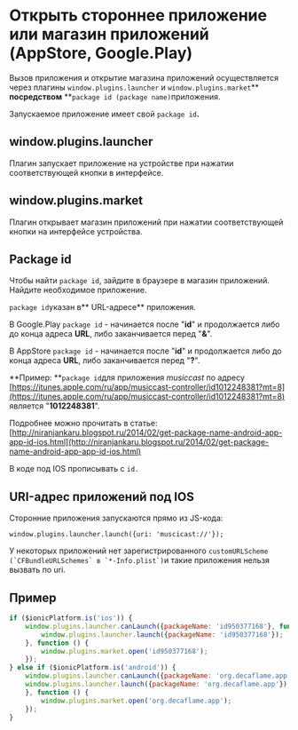 # Открыть стороннее приложение или магазин приложений \(AppStore, Google.Play\)

Вызов приложения и открытие магазина приложений осуществляется через плагины `window.plugins.launcher` и `window.plugins.market`** **посредством** **`package id (package name)`приложения.

Запускаемое приложение имеет свой `package id`**.**

## window.plugins.launcher

Плагин запускает приложение на устройстве при нажатии соответствующей кнопки в интерфейсе.

## window.plugins.market

Плагин открывает магазин приложений при нажатии соответствующей кнопки на интерфейсе устройства.

## Package id

Чтобы найти `package id`, зайдите в браузере в магазин приложений. Найдите необходимое приложение.

`package id`указан в** URL-адресе** приложения.

В Google.Play `package id` - начинается после "**id**" и продолжается либо до конца адреса **URL**, либо заканчивается перед "**&**".

В AppStore `package id` - начинается после "**id**" и продолжается либо до конца адреса **URL**, либо заканчивается перед "**?**".

**Пример: **`package id`для приложения _musiccast_ по адресу [https://itunes.apple.com/ru/app/musiccast-controller/id1012248381?mt=8](https://itunes.apple.com/ru/app/musiccast-controller/id1012248381?mt=8) является "**1012248381**".

Подробнее можно прочитать в статье: [http://niranjankaru.blogspot.ru/2014/02/get-package-name-android-app-app-id-ios.html](http://niranjankaru.blogspot.ru/2014/02/get-package-name-android-app-app-id-ios.html)

В коде под IOS прописывать с `id.`

## URI-адрес приложений под IOS

Сторонние приложения запускаются прямо из JS-кода:

`window.plugins.launcher.launch({uri: 'muscicast://'});`

У некоторых приложений нет зарегистрированного ``customURLScheme (`CFBundleURLSchemes` в `*-Info.plist`)``и такие приложения нельзя вызвать по uri.

## Пример

```js
if ($ionicPlatform.is('ios')) {
    window.plugins.launcher.canLaunch({packageName: 'id950377168'}, function () {
        window.plugins.launcher.launch({packageName: 'id950377168'});
    }, function () {
        window.plugins.market.open('id950377168');
    });
} else if ($ionicPlatform.is('android')) {
    window.plugins.launcher.canLaunch({packageName: 'org.decaflame.app'}, function () {
    window.plugins.launcher.launch({packageName: 'org.decaflame.app'});
    }, function () {
        window.plugins.market.open('org.decaflame.app');
    });
}
```



